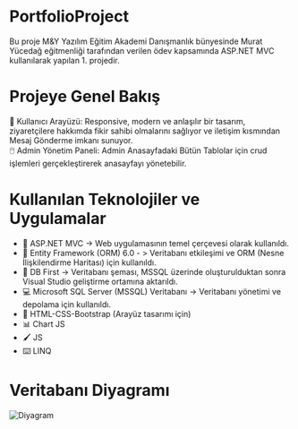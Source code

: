 # PortfolioProject

Bu proje M&Y Yazılım Eğitim Akademi Danışmanlık bünyesinde Murat Yücedağ eğitmenliği tarafından verilen ödev kapsamında ASP.NET MVC kullanılarak yapılan 1. projedir.

# Projeye Genel Bakış
👤 Kullanıcı Arayüzü: Responsive, modern ve anlaşılır bir tasarım, ziyaretçilere hakkımda fikir sahibi olmalarını sağlıyor ve iletişim kısmından Mesaj Gönderme imkanı sunuyor.
<br/>
🖱️ Admin Yönetim Paneli: Admin Anasayfadaki Bütün Tablolar için crud işlemleri gerçekleştirerek anasayfayı yönetebilir.


# Kullanılan Teknolojiler ve Uygulamalar
- 🤖 ASP.NET MVC -> Web uygulamasının temel çerçevesi olarak kullanıldı.
- 🎐  Entity Framework (ORM) 6.0 - > Veritabanı etkileşimi ve ORM (Nesne İlişkilendirme Haritası) için kullanıldı.
- 🎡  DB First -> Veritabanı şeması, MSSQL üzerinde oluşturulduktan sonra Visual Studio geliştirme ortamına aktarıldı.
- 💻 Microsoft SQL Server (MSSQL) Veritabanı -> Veritabanı yönetimi ve depolama için kullanıldı.
- 🎨 HTML-CSS-Bootstrap (Arayüz tasarımı için)
- 📊 Chart JS
- 🖌️ JS
- ⌨️ LINQ


# Veritabanı Diyagramı
![Diyagram](https://github.com/user-attachments/assets/19aac4db-caad-491e-aa1b-990a24dcf615)

